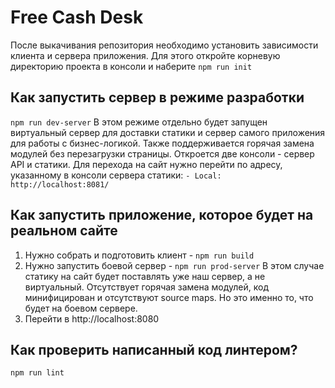 # Free Cash Desk

После выкачивания репозитория необходимо установить зависимости клиента и сервера приложения. Для этого откройте корневую директорию проекта в консоли и наберите ```npm run init```

## Как запустить сервер в режиме разработки
```npm run dev-server```
В этом режиме отдельно будет запущен виртуальный сервер для доставки статики и сервер самого приложения для работы с бизнес-логикой. Также поддерживается горячая замена модулей без перезагрузки страницы.
Откроется две консоли - сервер API и статики. Для перехода на сайт нужно перейти по адресу, указанному в консоли сервера статики:
```- Local:   http://localhost:8081/```

## Как запустить приложение, которое будет на реальном сайте
1. Нужно собрать и подготовить клиент - ```npm run build```
2. Нужно запустить боевой сервер - ```npm run prod-server```
В этом случае статику на сайт будет поставлять уже наш сервер, а не виртуальный. Отсутствует горячая замена модулей, код минифицирован и отсутствуют source maps. Но это именно то, что будет на боевом сервере.
3. Перейти в http://localhost:8080

## Как проверить написанный код линтером?
```npm run lint```